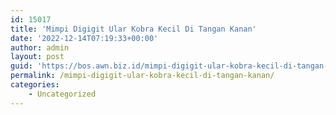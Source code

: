 ```yaml
---
id: 15017
title: 'Mimpi Digigit Ular Kobra Kecil Di Tangan Kanan'
date: '2022-12-14T07:19:33+00:00'
author: admin
layout: post
guid: 'https://bos.awn.biz.id/mimpi-digigit-ular-kobra-kecil-di-tangan-kanan/'
permalink: /mimpi-digigit-ular-kobra-kecil-di-tangan-kanan/
categories:
    - Uncategorized
---
```



